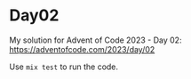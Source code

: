 # Day02

My solution for Advent of Code 2023 - Day 02: https://adventofcode.com/2023/day/02

Use `mix test` to run the code.
